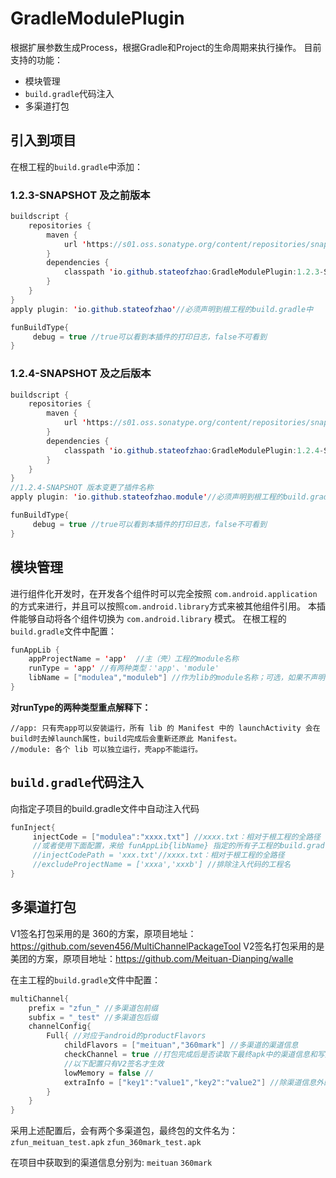 # GradleModulePlugin
根据扩展参数生成Process，根据Gradle和Project的生命周期来执行操作。
目前支持的功能：
- 模块管理
- `build.gradle`代码注入
- 多渠道打包

## 引入到项目
在根工程的`build.gradle`中添加：

### 1.2.3-SNAPSHOT 及之前版本
```java
buildscript {
    repositories {
        maven { 
            url 'https://s01.oss.sonatype.org/content/repositories/snapshots' 
        }
        dependencies {
            classpath 'io.github.stateofzhao:GradleModulePlugin:1.2.3-SNAPSHOT'
        }
    }
}
apply plugin: 'io.github.stateofzhao'//必须声明到根工程的build.gradle中

funBuildType{
     debug = true //true可以看到本插件的打印日志，false不可看到
}
```
### 1.2.4-SNAPSHOT 及之后版本
```java
buildscript {
    repositories {
        maven { 
            url 'https://s01.oss.sonatype.org/content/repositories/snapshots' 
        }
        dependencies {
            classpath 'io.github.stateofzhao:GradleModulePlugin:1.2.4-SNAPSHOT'
        }
    }
}
//1.2.4-SNAPSHOT 版本变更了插件名称
apply plugin: 'io.github.stateofzhao.module'//必须声明到根工程的build.gradle中

funBuildType{
     debug = true //true可以看到本插件的打印日志，false不可看到
}
```


## 模块管理
进行组件化开发时，在开发各个组件时可以完全按照 `com.android.application`的方式来进行，并且可以按照`com.android.library`方式来被其他组件引用。
本插件能够自动将各个组件切换为 `com.android.library` 模式。
在根工程的`build.gradle`文件中配置：
```java
funAppLib {
    appProjectName = 'app'	//主（壳）工程的module名称
    runType = 'app'	//有两种类型：'app'、'module'
    libName = ["modulea","moduleb"] //作为lib的module名称；可选，如果不声明，则取项目所有子工程
}
```
**对runType的两种类型重点解释下：**

```
//app: 只有壳app可以安装运行，所有 lib 的 Manifest 中的 launchActivity 会在build时去掉launch属性，build完成后会重新还原此 Manifest。
//module: 各个 lib 可以独立运行，壳app不能运行。
```

## `build.gradle`代码注入
向指定子项目的build.gradle文件中自动注入代码
```java
funInject{
     injectCode = ["modulea":"xxxx.txt"] //xxxx.txt：相对于根工程的全路径
     //或者使用下面配置，来给 funAppLib{libName} 指定的所有子工程的build.gradle注入代码
     //injectCodePath = 'xxx.txt'//xxxx.txt：相对于根工程的全路径
     //excludeProjectName = ['xxxa','xxxb'] //排除注入代码的工程名   
}
```

## 多渠道打包
V1签名打包采用的是 360的方案，原项目地址：https://github.com/seven456/MultiChannelPackageTool
V2签名打包采用的是 美团的方案，原项目地址：https://github.com/Meituan-Dianping/walle

在主工程的`build.gradle`文件中配置：
```java
multiChannel{
    prefix = "zfun_" //多渠道包前缀
    subfix = "_test" //多渠道包后缀
    channelConfig{
        Full{ //对应于android的productFlavors
            childFlavors = ["meituan","360mark"] //多渠道的渠道信息
            checkChannel = true //打包完成后是否读取下最终apk中的渠道信息和写入的渠道信息相等
            //以下配置只有V2签名才生效
            lowMemory = false //
            extraInfo = ["key1":"value1","key2":"value2"] //除渠道信息外的额外信息
        }
    }
}
```

采用上述配置后，会有两个多渠道包，最终包的文件名为：
`zfun_meituan_test.apk`
`zfun_360mark_test.apk`

在项目中获取到的渠道信息分别为:
`meituan`
`360mark`
